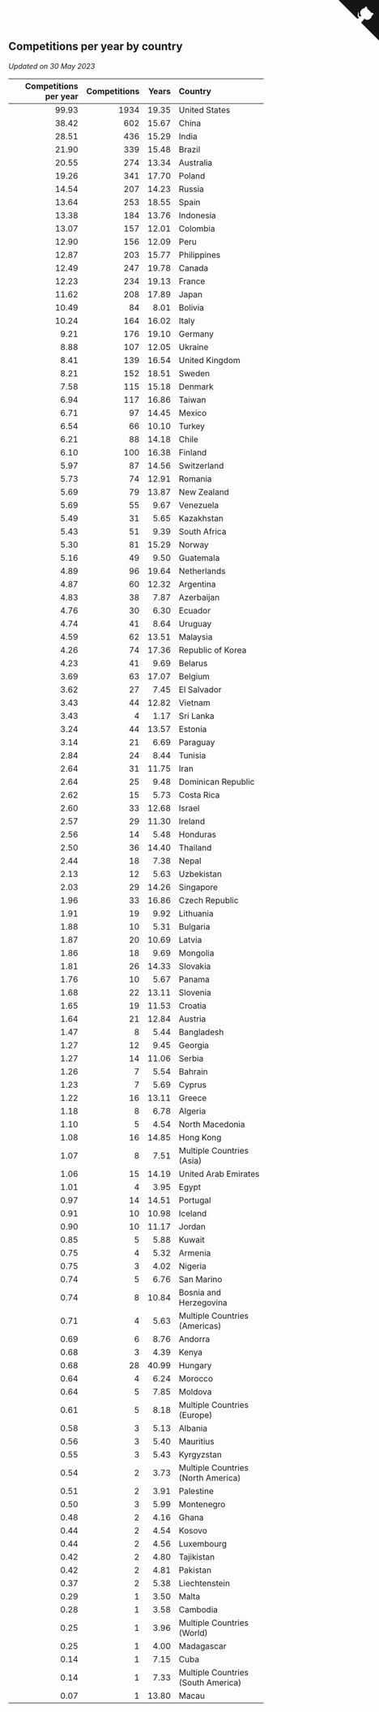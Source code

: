 ## Competitions per year by country

*Updated on 30 May 2023*

| Competitions per year | Competitions | Years | Country |
| ---: | ---: | ---: | :--- |
| 99.93 | 1934 | 19.35 | United States |
| 38.42 | 602 | 15.67 | China |
| 28.51 | 436 | 15.29 | India |
| 21.90 | 339 | 15.48 | Brazil |
| 20.55 | 274 | 13.34 | Australia |
| 19.26 | 341 | 17.70 | Poland |
| 14.54 | 207 | 14.23 | Russia |
| 13.64 | 253 | 18.55 | Spain |
| 13.38 | 184 | 13.76 | Indonesia |
| 13.07 | 157 | 12.01 | Colombia |
| 12.90 | 156 | 12.09 | Peru |
| 12.87 | 203 | 15.77 | Philippines |
| 12.49 | 247 | 19.78 | Canada |
| 12.23 | 234 | 19.13 | France |
| 11.62 | 208 | 17.89 | Japan |
| 10.49 | 84 | 8.01 | Bolivia |
| 10.24 | 164 | 16.02 | Italy |
| 9.21 | 176 | 19.10 | Germany |
| 8.88 | 107 | 12.05 | Ukraine |
| 8.41 | 139 | 16.54 | United Kingdom |
| 8.21 | 152 | 18.51 | Sweden |
| 7.58 | 115 | 15.18 | Denmark |
| 6.94 | 117 | 16.86 | Taiwan |
| 6.71 | 97 | 14.45 | Mexico |
| 6.54 | 66 | 10.10 | Turkey |
| 6.21 | 88 | 14.18 | Chile |
| 6.10 | 100 | 16.38 | Finland |
| 5.97 | 87 | 14.56 | Switzerland |
| 5.73 | 74 | 12.91 | Romania |
| 5.69 | 79 | 13.87 | New Zealand |
| 5.69 | 55 | 9.67 | Venezuela |
| 5.49 | 31 | 5.65 | Kazakhstan |
| 5.43 | 51 | 9.39 | South Africa |
| 5.30 | 81 | 15.29 | Norway |
| 5.16 | 49 | 9.50 | Guatemala |
| 4.89 | 96 | 19.64 | Netherlands |
| 4.87 | 60 | 12.32 | Argentina |
| 4.83 | 38 | 7.87 | Azerbaijan |
| 4.76 | 30 | 6.30 | Ecuador |
| 4.74 | 41 | 8.64 | Uruguay |
| 4.59 | 62 | 13.51 | Malaysia |
| 4.26 | 74 | 17.36 | Republic of Korea |
| 4.23 | 41 | 9.69 | Belarus |
| 3.69 | 63 | 17.07 | Belgium |
| 3.62 | 27 | 7.45 | El Salvador |
| 3.43 | 44 | 12.82 | Vietnam |
| 3.43 | 4 | 1.17 | Sri Lanka |
| 3.24 | 44 | 13.57 | Estonia |
| 3.14 | 21 | 6.69 | Paraguay |
| 2.84 | 24 | 8.44 | Tunisia |
| 2.64 | 31 | 11.75 | Iran |
| 2.64 | 25 | 9.48 | Dominican Republic |
| 2.62 | 15 | 5.73 | Costa Rica |
| 2.60 | 33 | 12.68 | Israel |
| 2.57 | 29 | 11.30 | Ireland |
| 2.56 | 14 | 5.48 | Honduras |
| 2.50 | 36 | 14.40 | Thailand |
| 2.44 | 18 | 7.38 | Nepal |
| 2.13 | 12 | 5.63 | Uzbekistan |
| 2.03 | 29 | 14.26 | Singapore |
| 1.96 | 33 | 16.86 | Czech Republic |
| 1.91 | 19 | 9.92 | Lithuania |
| 1.88 | 10 | 5.31 | Bulgaria |
| 1.87 | 20 | 10.69 | Latvia |
| 1.86 | 18 | 9.69 | Mongolia |
| 1.81 | 26 | 14.33 | Slovakia |
| 1.76 | 10 | 5.67 | Panama |
| 1.68 | 22 | 13.11 | Slovenia |
| 1.65 | 19 | 11.53 | Croatia |
| 1.64 | 21 | 12.84 | Austria |
| 1.47 | 8 | 5.44 | Bangladesh |
| 1.27 | 12 | 9.45 | Georgia |
| 1.27 | 14 | 11.06 | Serbia |
| 1.26 | 7 | 5.54 | Bahrain |
| 1.23 | 7 | 5.69 | Cyprus |
| 1.22 | 16 | 13.11 | Greece |
| 1.18 | 8 | 6.78 | Algeria |
| 1.10 | 5 | 4.54 | North Macedonia |
| 1.08 | 16 | 14.85 | Hong Kong |
| 1.07 | 8 | 7.51 | Multiple Countries (Asia) |
| 1.06 | 15 | 14.19 | United Arab Emirates |
| 1.01 | 4 | 3.95 | Egypt |
| 0.97 | 14 | 14.51 | Portugal |
| 0.91 | 10 | 10.98 | Iceland |
| 0.90 | 10 | 11.17 | Jordan |
| 0.85 | 5 | 5.88 | Kuwait |
| 0.75 | 4 | 5.32 | Armenia |
| 0.75 | 3 | 4.02 | Nigeria |
| 0.74 | 5 | 6.76 | San Marino |
| 0.74 | 8 | 10.84 | Bosnia and Herzegovina |
| 0.71 | 4 | 5.63 | Multiple Countries (Americas) |
| 0.69 | 6 | 8.76 | Andorra |
| 0.68 | 3 | 4.39 | Kenya |
| 0.68 | 28 | 40.99 | Hungary |
| 0.64 | 4 | 6.24 | Morocco |
| 0.64 | 5 | 7.85 | Moldova |
| 0.61 | 5 | 8.18 | Multiple Countries (Europe) |
| 0.58 | 3 | 5.13 | Albania |
| 0.56 | 3 | 5.40 | Mauritius |
| 0.55 | 3 | 5.43 | Kyrgyzstan |
| 0.54 | 2 | 3.73 | Multiple Countries (North America) |
| 0.51 | 2 | 3.91 | Palestine |
| 0.50 | 3 | 5.99 | Montenegro |
| 0.48 | 2 | 4.16 | Ghana |
| 0.44 | 2 | 4.54 | Kosovo |
| 0.44 | 2 | 4.56 | Luxembourg |
| 0.42 | 2 | 4.80 | Tajikistan |
| 0.42 | 2 | 4.81 | Pakistan |
| 0.37 | 2 | 5.38 | Liechtenstein |
| 0.29 | 1 | 3.50 | Malta |
| 0.28 | 1 | 3.58 | Cambodia |
| 0.25 | 1 | 3.96 | Multiple Countries (World) |
| 0.25 | 1 | 4.00 | Madagascar |
| 0.14 | 1 | 7.15 | Cuba |
| 0.14 | 1 | 7.33 | Multiple Countries (South America) |
| 0.07 | 1 | 13.80 | Macau |


<a href="https://github.com/jonatanklosko/wca_statistics" class="github-corner" aria-label="View source on Github"><svg width="80" height="80" viewBox="0 0 250 250" style="fill:#151513; color:#fff; position: absolute; top: 0; border: 0; right: 0;" aria-hidden="true"><path d="M0,0 L115,115 L130,115 L142,142 L250,250 L250,0 Z"></path><path d="M128.3,109.0 C113.8,99.7 119.0,89.6 119.0,89.6 C122.0,82.7 120.5,78.6 120.5,78.6 C119.2,72.0 123.4,76.3 123.4,76.3 C127.3,80.9 125.5,87.3 125.5,87.3 C122.9,97.6 130.6,101.9 134.4,103.2" fill="currentColor" style="transform-origin: 130px 106px;" class="octo-arm"></path><path d="M115.0,115.0 C114.9,115.1 118.7,116.5 119.8,115.4 L133.7,101.6 C136.9,99.2 139.9,98.4 142.2,98.6 C133.8,88.0 127.5,74.4 143.8,58.0 C148.5,53.4 154.0,51.2 159.7,51.0 C160.3,49.4 163.2,43.6 171.4,40.1 C171.4,40.1 176.1,42.5 178.8,56.2 C183.1,58.6 187.2,61.8 190.9,65.4 C194.5,69.0 197.7,73.2 200.1,77.6 C213.8,80.2 216.3,84.9 216.3,84.9 C212.7,93.1 206.9,96.0 205.4,96.6 C205.1,102.4 203.0,107.8 198.3,112.5 C181.9,128.9 168.3,122.5 157.7,114.1 C157.9,116.9 156.7,120.9 152.7,124.9 L141.0,136.5 C139.8,137.7 141.6,141.9 141.8,141.8 Z" fill="currentColor" class="octo-body"></path></svg></a><style>.github-corner:hover .octo-arm{animation:octocat-wave 560ms ease-in-out}@keyframes octocat-wave{0%,100%{transform:rotate(0)}20%,60%{transform:rotate(-25deg)}40%,80%{transform:rotate(10deg)}}@media (max-width:500px){.github-corner:hover .octo-arm{animation:none}.github-corner .octo-arm{animation:octocat-wave 560ms ease-in-out}}</style>
